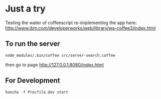 Just a try
==========

Testing the water of coffeescript re-implementing the app 
here: http://www.ibm.com/developerworks/web/library/wa-coffee3/index.html

To run the server
-----------------

```node_modules/.bin/coffee src/server-search.coffee```

then go to page http://127.0.0.1:8080/index.html


For Development
----------------

```honcho -f Procfile.dev start```
